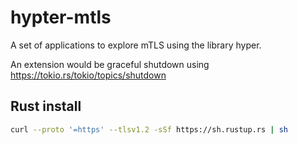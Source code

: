 # hypter-mtls

A set of applications to explore mTLS using the library hyper.

An extension would be graceful shutdown using <https://tokio.rs/tokio/topics/shutdown>

## Rust install

```bash
curl --proto '=https' --tlsv1.2 -sSf https://sh.rustup.rs | sh
```